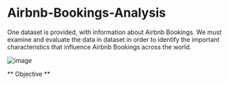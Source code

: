 # Airbnb-Bookings-Analysis

One dataset is provided, with information about Airbnb Bookings. We must examine and evaluate the data in dataset in order to identify the important characteristics that influence Airbnb
Bookings across the world.

![image](https://github.com/ankit1088/Airbnb-Bookings-Analysis/assets/99710082/eed432fe-a23d-4df8-a274-829fbe7ce235)

** Objective **  
